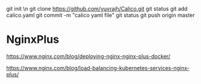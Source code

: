 git init \n
git clone https://github.com/yuvrajh/Calico.git
git status
git add calico.yaml
git commit -m "calico yaml file"
git status
git push origin master



# NginxPlus

https://www.nginx.com/blog/deploying-nginx-nginx-plus-docker/

https://www.nginx.com/blog/load-balancing-kubernetes-services-nginx-plus/
